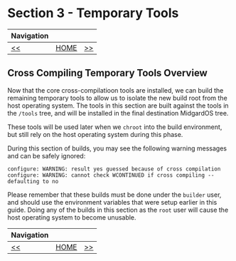 # Section 3 - Temporary Tools

| Navigation |||
| --- | --- | ---: |
| [<<](../CrossCompilationTools/LibStdC++.md) | [HOME](../README.md) | [>>](./M4.md) |

## Cross Compiling Temporary Tools Overview

Now that the core cross-compilatioon tools are installed, we can build the remaining temporary tools to allow us to isolate the new build root from the host operating system. The tools in this section are built against the tools in the `/tools` tree, and will be installed in the final destination MidgardOS tree.

These tools will be used later when we `chroot` into the build environment, but still rely on the host operating system during this phase.

During this section of builds, you may see the following warning messages and can be safely ignored:

```
configure: WARNING: result yes guessed because of cross compilation
configure: WARNING: cannot check WCONTINUED if cross compiling -- defaulting to no
```

Please remember that these builds must be done under the `builder` user, and should use the environment variables that were setup earlier in this guide. Doing any of the builds in this section as the `root` user will cause the host operating system to become unusable.

| Navigation |||
| --- | --- | ---: |
| [<<](../CrossCompilationTools/LibStdC++.md) | [HOME](../README.md) | [>>](./M4.md) |
